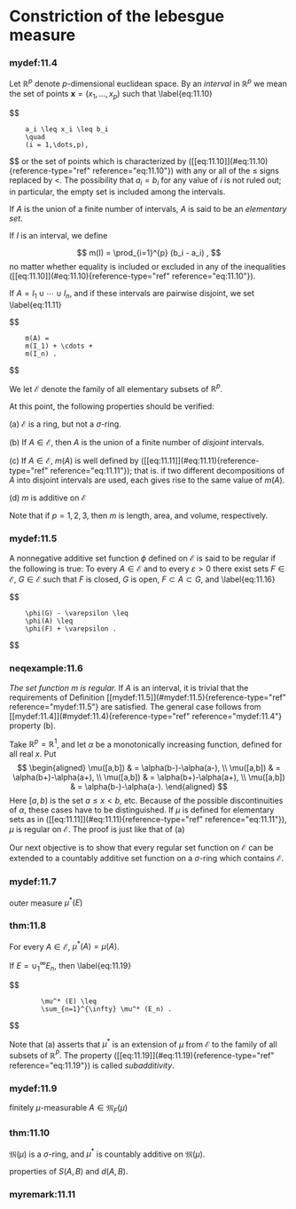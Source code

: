 # Constriction of the lebesgue measure


### mydef:11.4 
 Let $\mathbb{R}^p$ denote $p$-dimensional
euclidean space. By an *interval* in $\mathbb{R}^p$ we mean the set of points
$\mathbf{x} = (x_1 , ... , x_p)$ such that 
\label{eq:11.10}

$$

        a_i \leq x_i \leq b_i
        \quad
        (i = 1,\dots,p),
$$
 or the set of points which is characterized
by (\[\[eq:11.10\]](#eq:11.10){reference-type="ref"
reference="eq:11.10"}) with any or all of the $\leq$ signs replaced by
$<$. The possibility that $a_i = b_i$ for any value of $i$ is not ruled
out; in particular, the empty set is included among the intervals.

If $A$ is the union of a finite number of intervals, $A$ is said to be
an *elementary set*.

If $I$ is an interval, we define

$$
m(I) = \prod_{i=1}^{p} (b_i - a_i) ,
$$
 no matter whether equality is
included or excluded in any of the inequalities
(\[\[eq:11.10\]](#eq:11.10){reference-type="ref" reference="eq:11.10"}).

If $A = I_1 \cup \cdots \cup I_n$, and if these intervals are pairwise
disjoint, we set 
\label{eq:11.11}

$$

        m(A) =
        m(I_1) + \cdots +
        m(I_n) .
$$


We let $\mathscr{E}$ denote the family of all elementary subsets of
$\mathbb{R}^p$.

At this point, the following properties should be verified:

(a) $\mathscr{E}$ is a ring, but not a $\sigma$-ring.

(b) If $A \in \mathscr{E}$, then $A$ is the union of a finite number of
    *disjoint* intervals.

(c) If $A \in \mathscr{E}$, $m(A)$ is well defined by
    (\[\[eq:11.11\]](#eq:11.11){reference-type="ref"
    reference="eq:11.11"}); that is. if two different decompositions of
    $A$ into disjoint intervals are used, each gives rise to the same
    value of $m(A)$.

(d) $m$ is additive on $\mathscr{E}$

Note that if $p = 1,2,3$, then $m$ is length, area, and volume,
respectively.



### mydef:11.5 
 A nonnegative additive set function
$\phi$ defined on $\mathscr{E}$ is said to be regular if the following
is true: To every $A \in \mathscr{E}$ and to every $\varepsilon > 0$
there exist sets $F \in \mathscr{E}$, $G \in \mathscr{E}$ such that $F$
is closed, $G$ is open, $F \subset A \subset G$, and 
\label{eq:11.16}

$$

        \phi(G) - \varepsilon \leq
        \phi(A) \leq
        \phi(F) + \varepsilon .
$$




### neqexample:11.6 



*The set function $m$ is regular.* If $A$ is an interval, it is trivial
that the requirements of Definition
\[\[mydef:11.5\]](#mydef:11.5){reference-type="ref"
reference="mydef:11.5"} are satisfied. The general case follows from
\[\[mydef:11.4\]](#mydef:11.4){reference-type="ref"
reference="mydef:11.4"} property (b).

Take $\mathbb{R}^p = \mathbb{R}^1$, and let $\alpha$ be a monotonically increasing
function, defined for all real $x$. Put 
$$
\begin{aligned}
            \mu([a,b]) & = \alpha(b-)-\alpha(a-), \\ 
            \mu([a,b]) & = \alpha(b+)-\alpha(a+), \\ 
            \mu([a,b]) & = \alpha(b+)-\alpha(a+), \\ 
            \mu([a,b]) & = \alpha(b-)-\alpha(a-).
        \end{aligned}
$$
 Here $[a,b)$ is the set $a \leq x < b$, etc.
Because of the possible discontinuities of $\alpha$, these cases have to
be distinguished. If $\mu$ is defined for elementary sets as in
(\[\[eq:11.11\]](#eq:11.11){reference-type="ref" reference="eq:11.11"}),
$\mu$ is regular on $\mathscr{E}$. The proof is just like that of (a)



Our next objective is to show that every regular set function on
$\mathscr{E}$ can be extended to a countably additive set function on a
$\sigma$-ring which contains $\mathscr{E}$.


### mydef:11.7 
 outer measure $\mu^*(E)$



### thm:11.8 



For every $A \in \mathscr{E}$, $\mu^* (A) = \mu (A)$.

If $E = \cup_1^{\infty} E_n$, then 
\label{eq:11.19}

$$

            \mu^* (E) \leq
            \sum_{n=1}^{\infty} \mu^* (E_n) .
$$




Note that (a) asserts that $\mu^*$ is an extension of $\mu$ from
$\mathscr{E}$ to the family of all subsets of $\mathbb{R}^P$. The property
(\[\[eq:11.19\]](#eq:11.19){reference-type="ref" reference="eq:11.19"})
is called *subadditivity*.


### mydef:11.9 
 finitely $\mu$-measurable
$A \in \mathfrak{M}_F(\mu)$



### thm:11.10 
 $\mathfrak{M}(\mu)$ is a $\sigma$-ring,
and $\mu^*$ is countably additive on $\mathfrak{M}(\mu)$.


properties of $S(A, B)$ and $d(A, B)$.


### myremark:11.11 


